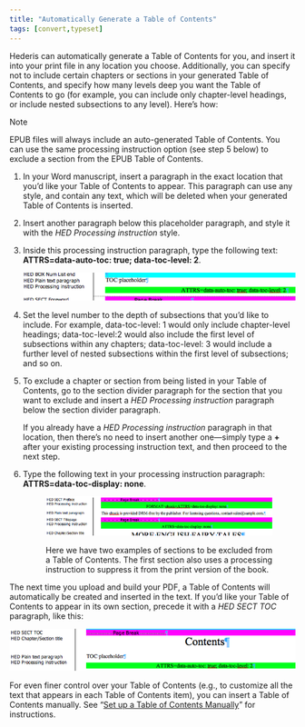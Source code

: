 ```yaml
---
title: "Automatically Generate a Table of Contents"
tags: [convert,typeset]
---
```

 
<html><body><section data-type="chapter" class="hsecchapter" data-hederis-type="hsecchapter" id="autogen-a-toc" data-pi-attrs="id: autogen-a-toc; data-tags: convert,typeset;" role="doc-chapter" data-tags="convert,typeset" data-author-name=" " data-book-title=" " title="Automatically Generate a Table of Contents"><p class="hblkp" data-hederis-type="hblkp" id="pbtwNR2Ju">Hederis can automatically generate a Table of Contents for you, and insert it into your print file in any location you choose. Additionally, you can specify not to include certain chapters or sections in your generated Table of Contents, and specify how many levels deep you want the Table of Contents to go (for example, you can include only chapter-level headings, or include nested subsections to any level). Here&#8217;s how:</p><aside class="hwprbox box" data-hederis-type="hwprbox" id="p4TH6LIbn" data-type="sidebar"><p class="hblktype" data-hederis-type="hblktype" id="ptk480pyB">Note</p><p class="hblkp" data-hederis-type="hblkp" id="p6QxMDF0I">EPUB files will always include an auto-generated Table of Contents. You can use the same processing instruction option (see step 5 below) to exclude a section from the EPUB Table of Contents.</p></aside><ol class="hwprnumlist" data-hederis-type="hwprnumlist" id="pjdDzwwUj"><li class="hblkoli" data-hederis-type="hblkoli" id="li4Z3J7dvu"><p class="hblkoli" data-hederis-type="hblklip" id="p1uqnQUbI">In your Word manuscript, insert a paragraph in the exact location that you&#8217;d like your Table of Contents to appear. This paragraph can use any style, and contain any text, which will be deleted when your generated Table of Contents is inserted.</p></li><li class="hblkoli" data-hederis-type="hblkoli" id="lisy13sUPZ"><p class="hblkoli" data-hederis-type="hblklip" id="pEdT4mm11">Insert another paragraph below this placeholder paragraph, and style it with the <em data-hederis-type="hspanem" id="pp09hCyZH">HED Processing instruction</em> style.</p></li><li class="hblkoli" data-hederis-type="hblkoli" id="liyo16D4lx"><p class="hblkoli" data-hederis-type="hblklip" id="pPd6pXReX">Inside this processing instruction paragraph, type the following text: <strong data-hederis-type="hspanstrong" id="pjWrQDdEN">ATTRS=data-auto-toc: true; data-toc-level: 2</strong>. </p><img data-hederis-type="hblkimg" class="hblkimg" id="pBcPctCKH" src="/images/tocplaceholder.png" data-img-src="/images/tocplaceholder.png"/></li><li class="hblkoli" data-hederis-type="hblkoli" id="liO535KY5w"><p class="hblkoli" data-hederis-type="hblklip" id="pQfEc6uVt">Set the level number to the depth of subsections that you&#8217;d like to include. For example, data-toc-level: 1 would only include chapter-level headings; data-toc-level:2 would also include the first level of subsections within any chapters; data-toc-level: 3 would include a further level of nested subsections within the first level of subsections; and so on.</p></li><li class="hblkoli" data-hederis-type="hblkoli" id="liAgseukDh"><p class="hblkoli" data-hederis-type="hblklip" id="pfELjFmFW">To exclude a chapter or section from being listed in your Table of Contents, go to the section divider paragraph for the section that you want to exclude and insert a <em class="hspanem" data-hederis-type="hspanem" id="pkn4tfOsX">HED Processing instruction</em> paragraph below the section divider paragraph. </p><p class="hblklicont" data-hederis-type="hblklicont" id="p8m6SkGb5">If you already have a <em class="hspanem" data-hederis-type="hspanem" id="pQFvtvD0C">HED Processing instruction</em> paragraph in that location, then there&#8217;s no need to insert another one&#8212;simply type a <strong class="hspanstrong" data-hederis-type="hspanstrong" id="pi340jk3n">+</strong> after your existing processing instruction text, and then proceed to the next step.</p></li><li class="hblkoli" data-hederis-type="hblkoli" id="liVw7kEVcx"><p class="hblkoli" data-hederis-type="hblklip" id="peUdpiXbK">Type the following text in your processing instruction paragraph: <strong class="hspanstrong" data-hederis-type="hspanstrong" id="p6ZYFZnNt">ATTRS=data-toc-display: none</strong>.</p><figure class="hwprfig" data-hederis-type="hwprfig" id="pqPhI8VqV"><img data-hederis-type="hblkimg" class="hblkimg" id="pWBYaMzJg" src="/images/tocexclude.png" data-img-src="/images/tocexclude.png"/><p class="hblkcaption" data-hederis-type="hblkcaption" id="prQYuPuf3">Here we have two examples of sections to be excluded from a Table of Contents. The first section also uses a processing instruction to suppress it from the print version of the book.</p></figure></li></ol><p class="hblkp" data-hederis-type="hblkp" id="pb4yTvFOl">The next time you upload and build your PDF, a Table of Contents will automatically be created and inserted in the text. If you&#8217;d like your Table of Contents to appear in its own section, precede it with a <em class="hspanem" data-hederis-type="hspanem" id="pU2ld1EoE">HED SECT TOC</em> paragraph, like this:</p><img data-hederis-type="hblkimg" class="hblkimg" id="po2FAvsyr" src="/images/tocsection.png" data-img-src="/images/tocsection.png"/><p class="hblkp" data-hederis-type="hblkp" id="pT6qwvvrH">For even finer control over your Table of Contents (e.g., to customize all the text that appears in each Table of Contents item), you can insert a Table of Contents manually. See &#8220;<a href="{% link _docs/setup-a-toc.md %}" class="hspana" data-hederis-type="hspana" id="pVWLljiME">Set up a Table of Contents Manually</a>&#8221; for instructions.</p></section></body></html>
